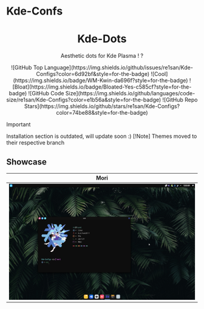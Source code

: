 # Kde-Confs
<div align="center">
  <h1> Kde-Dots </h1>
  <p> Aesthetic dots for Kde Plasma ! ?</p>
</div>

<div align="center">
![GitHub Top Language](https://img.shields.io/github/issues/re1san/Kde-Configs?color=6d92bf&style=for-the-badge)
![Cool](https://img.shields.io/badge/WM-Kwin-da696f?style=for-the-badge)
![Bloat](https://img.shields.io/badge/Bloated-Yes-c585cf?style=for-the-badge)
![GitHub Code Size](https://img.shields.io/github/languages/code-size/re1san/Kde-Configs?color=e1b56a&style=for-the-badge)
![GitHub Repo Stars](https://img.shields.io/github/stars/re1san/Kde-Configs?color=74be88&style=for-the-badge)

</div>

> [!Important]
> Installation section is outdated, will update soon :)
> [!Note]
> Themes moved to their respective branch

## Showcase
| <b>Mori</b>                                                                                      |
| ------------------------------------------------------------------------------------------------------------------ |
| <a href="https://github.com/re1san/Kde-Configs"><img src=".github/assests/mori.png"  alt="mori"></a>                    |

